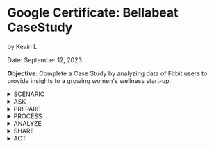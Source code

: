# Google Certificate: Bellabeat CaseStudy
by Kevin L

Date: September 12, 2023

  **Objective**:
  Complete a Case Study by analyzing data of Fitbit users to provide insights to a growing women's wellness start-up.


<details>
<summary> SCENARIO </summary>

Role-play as a junior data analyst working on the marketing analyst team at Bellabeat, a high-tech manufacturer of
health-focused products for women. Bellabeat is a successful small company, but they have the potential to become a larger
player in the global smart device market. You have been asked to focus on one of Bellabeat’s products and analyze smart device data to gain insight into how consumers are using their smart
devices. The insights you discover will then help guide marketing strategy for the company. You will present your analysis to
the Bellabeat executive team along with your high-level recommendations for Bellabeat’s marketing strategy.

Stakeholders: 
Urška Sršen: Bellabeat’s cofounder and Chief Creative Officer
Sando Mur: Mathematician and Bellabeat’s cofounder; key member of the Bellabeat executive team
Bellabeat marketing analytics team: A team of data analysts responsible for collecting, analyzing, and
reporting data that helps guide Bellabeat’s marketing strategy. You joined this team six months ago and have been
busy learning about Bellabeat’’s mission and business goals — as well as how you, as a junior data analyst, can
help Bellabeat achieve them 
</details>

 <details>
<summary> ASK </summary>

1. What are some trends in smart device usage?
2. How could these trends apply to Bellabeat customers?
3. How could these trends help influence Bellabeat marketing strategy?

 ## Guiding questions
● What is the problem you are trying to solve?

● How can your insights drive business decisions?

## Key tasks
1. Identify the business task
2. Consider key stakeholder

   
</details>

 <details>

<summary> PREPARE </summary>

   Download data source from Kaggle: [FitBit Fitness Tracker Data](https://www.kaggle.com/datasets/arashnic/fitbit)


   ## Key tasks
  1. Download data and store it appropriately.
  2. Identify how it’s organized.
  3. Sort and filter the data.
  4. Determine the credibility of the data.

**Findings:**
Data is downloaded into my PC and uploaded to my [BigQuery Workspace](https://console.cloud.google.com/bigquery?pli=1&project=coral-burner-397615&supportedpurview=project&ws=!1m9!1m4!1m3!1scoral-burner-397615!2sbquxjob_7a74ac93_18a4c56c33b!3sUS!1m3!3m2!1scoral-burner-397615!2sWellness), as well as my personal GoogleDrive

Data is organized in a combination of long and wide data. There are 18 separate .csv files, each containing multiple data points all connected by the primary key: "Id". The "Id" is the user's Id number, and the database contains information on their activity per day, heart-rate, calories burned, BMI, steps, etc.
After sorting and filtering the data, I found out that there are actually 33 distinct users, whereas the database description mentions only 30 users. 

SQL code below to find number of distinct users:

SELECT DISTINCT Id  
FROM `coral-burner-397615.Wellness.Activity` 

Regarding credibility, the data seems to be credible based on author and ethics of how the data was obtained. There are a few concerns worth noting for the ourposes of this case study:
First, 33 users is a very small smaple size and is highly susceptible to bias and outliers skewing the analysis. Idealy, the sample size is close to 75-100 as there are millions of Fitbit users and 33 is a very small percentage of the population.

Secondly, this case-study is designed for a company with a **women-centric** business model. However, the Fitbit Database is not clear as to the gender distribution of it's users. In other words, it would be important to know of the users of the database are mostly women are men. The database might not be too helpful if most of the users were male as women and men have different metabolism that affect weight, calories burned, etc.


 </details>

 <details>

<summary> PROCESS </summary>

Key tasks
1. Check the data for errors.
2. Choose your tools.
3. Transform the data so you can work with it effectively.
4. Document the cleaning process

**Findings:**
This case study was my first time using SQL to analyze and process data. When importing .csvc files from my PC onto BigQuery, I noticed an error that kept appearing:

### Failed to create table: Error while reading data, error message: Could not parse '4/12/2016 2:47:30 AM' as TIMESTAMP for field date (position 1) starting at location 21 with message 'Invalid time zone: AM' 

I assumed this error was due to "AM/PM" as a string causing issues with the time/date format.
I fixed this issue by removing the AM/PM from this column, using the "Find/Replace" tool in Excel. 
After transforming the dta in Excel, I imported it again into my SQL database and re-named it to avoid confusion with the original.
BigQuery Database again for refernece [here](https://console.cloud.google.com/bigquery?pli=1&project=coral-burner-397615&supportedpurview=project&ws=!1m10!1m4!1m3!1scoral-burner-397615!2sbquxjob_7a74ac93_18a4c56c33b!3sUS!1m4!4m3!1scoral-burner-397615!2sWellness!3sCalories)

I used BigQuery to analyze and manipulate the data with SQL, Tableau to create my visualizations, and Github to document my progress and add important notes for future use.
I also used GoogleSheets to help filter data for smaller .csv files, as I found that easier than using SQL.

</details>

 <details>

<summary> ANALYZE </summary>

Key tasks
1. Aggregate your data so it’s useful and accessible.
2. Organize and format your data.
3. Perform calculations.
4. Identify trends and relationships.

**Findings:**
The first thing I wanted to examine was any trends regarding weight. 
Preview of Weight table below:

| Id	| Date | WeightPounds |
| -------------  | -------------  | -------------  |
| 1503960366 |	5/2/2016	| 115.9631465 |
| 1503960366 |	5/3/2016	| 115.9631465 |
| 1927972279 |	4/13/2016	| 294.31712 |
| 2873212765 |	4/21/2016	| 125.0021043 |
| 2873212765 |	5/12/2016	| 126.3248746 |
| 4319703577 |	4/17/2016	| 159.6146812 |
| 4319703577 |	5/4/2016	| 159.3942223 |
| 4558609924 |	4/18/2016	| 153.66219 |
| 4558609924 |	4/25/2016	| 154.984977 |

I noticed that there were only 8 unique users that tracked weight. SQL code below:

SELECT COUNT (DISTINCT Id) as UniqueId
 FROM `coral-burner-397615.Wellness.RealWeight`

This stood out as being a very low sample size to me, but I was still interested so I created a line chart for it to track weight over time. See "SHARE" Tab for visualization.

Next I wanted to track meaningful activity minutes, which I perceived as VeryActiveMinutes + FairlyActiveMinutes. In the 'Activty' speadsheet, I created a formula in SQL to combine these minutes to get the sum of active minutes.
SQL code below:

SELECT Id, ActivityDate, (VeryActiveMinutes + FairlyActiveMinutes ) as ActiveMinutes 
FROM `coral-burner-397615.Wellness.Activity` 

Preview of updated table below:

| Id	| Date | ActiveMinutes |
| -------------  | -------------  | -------------  |
| 8053475328 |	4/12/2016 |	124 |
| 8053475328	| 4/13/2016 |	107 |
| 8053475328	| 4/14/2016 |	124 |
| 8053475328	| 4/15/2016 |	140 |
| 8053475328	| 4/17/2016 |	132 |

Now that I had a summary of how active users were, it was time to examine users who had no activity.

SQL code below:

SELECT Id, COUNTIF(FairlyActiveMinutes + VeryActiveMinutes = 0) as NoActivityDays
FROM `coral-burner-397615.Wellness.Intensity` 
GROUP BY Id

The above code takes the sum of Fairly Active and Very Active Minutes columns, and returns a TRUE value if the sum is zero. Then it groups each instance by user ID. Preview of table result below:

| Id	| NoActivityDays |
| -------------  | -------------  |
| 4020332650	| 23 |
| 8877689391	| 1 |
| 6962181067	| 6 |
| 1644430081	| 9 |
| 2022484408	| 2 |
| 2347167796	| 4 |
| 3977333714	| 1|


Next, I wanted to analyze calories burned. Here, it is hard to determine how the calories burned by exercise is measured, since the human body naturally burns calories in a resting state. In this context, it is also important to remeber that men and woment burn calories differently:

Per the [Cleveland Clinic](https://health.clevelandclinic.org/calories-burned-in-a-day/), women burn around 1,500 calroies a day, whereas men burn around 2,000, without factoring any calories burned through exercise. As I mentioned before, it would be helpful to know which users were men and woment to create a more accurate metric.
As an assumption, I set 1,500 calories as the standard, so any day where a user burned less than 1,500 calories would be flagged. SQL code below:


SELECT Id, COUNTIF(Calories < 1500) as LowCalories
FROM `coral-burner-397615.Wellness.Calories_Sub_1500`
GROUP BY Id
ORDER BY LowCalorIes DESC

This SQL code counts how often a user burned less than 1,500 calories on any guven day, and then sorted it in Descendingf order.

Preview of results:

| Id | LowCalories |
| -------------  | -------------  |
| 1624580081	| 23 |
| 2026352035	| 14 |
| 1844505072	| 14 |
| 3977333714	| 9 |
| 2320127002	| 6 |
| 6117666160	| 6 |
| 5553957443	| 4 |


It might seem obvious, but my analysis shows that the 33 fitbit users were, overall, fairly active. Most users logged data in their Fitbit fairly regularly. The majority of users logged days which I categorized as active; there seems to be a correlation between people who purchase Fitbits and their desire to start or mantain a healthy lifestyle.

 </details>

  <details>

<summary> SHARE </summary>


## Guiding questions
● Were you able to answer the business questions?
● What story does your data tell?
● How do your findings relate to your original question?
● Who is your audience? What is the best way to communicate with them?
● Can data visualization help you share your findings?
● Is your presentation accessible to your audience?
## Key tasks
1. Determine the best way to share your findings.
2. Create effective data visualizations.
3. Present your findings.
4. Ensure your work is accessible.


## FINDINGS

My findings tell a story of users who care about tracking their wellness, but also a signifigant number of users with a lack of tracking activity. The majority of users seem to maintain healthy habits, but perhaps there are users who find it dufficult to track data.

For example, the below table is a visualization of usres who are tracking their weight over the one month time period. The first important observation is that only a minority of the 33 registered users chose to track their weight. In addition, only a handful of these users engaged in regular weight tracking; a few users only logged their weight once or twice.

![WEIGHT](12.PNG)


The next visualization depicts the number of active days each user logged. "Active" is defined by having done at least 60 minutes of moderate to vigorous activty at least twice a week, as recommended by the [WHO](https://www.who.int/news-room/fact-sheets/detail/physical-activity).
Here, we see a slight majority towards people who were living an active lifestyle. This supports my hypothesis that people who are using Fitbit generally have a desire or purpose to maintain an active lifestyle.

![ACTIVITY](1.PNG)

Lastly, I wanted to also track data regarding sleep. Sleep is a fundamental aspect of a healthy lifestyle. The [MAYO Clinic](https://www.mayoclinic.org/healthy-lifestyle/adult-health/expert-answers/how-many-hours-of-sleep-are-enough/faq-20057898) suggests that adults should engage in at least 7 hours of deep sleep to prevent serious issues such as stress, weight gain, depression, and heart disease. Adults should get no more than 2,900 minutes of sleep a week (7 hours a day). We see another case where not all users 33 users are logging their sleep schedules. With the users that did provide a satisfactory amount of sleep data, we see that the majority of them did tend to have healthy sleeping habits. However, there were some weeks where most users did not sleep for even 2500 minutes which can cause some concern. This visualization is important because it should stress that having an active lifestyle is not the only factor in maintaining overall wellness. Sleep and rest is important because the human body needs proper recovery when engaging in vigourous, intense exercise.

![SLEEP](2.PNG)


 </details>

 
 <details>

<summary> ACT </summary>

## Guiding questions
● What is your final conclusion based on your analysis?
● How could your team and business apply your insights?

## FINAL RECOMMENDATIONS AND THOUGHTS

Overall, I would stress that it might be important to gather data that has a larger sample size. As previously mentioned, the small sample size allows outliers to heavily skew trends and may erroneously disprove correlations.
Regarding strategy, I would recommend that Bellabeat send out a survery to their users and ask the following questions:

1. How often are you tracking your wellness activities?
2. What pain points are you experiencing with our products?
3. How do you expect our products to help your lifestyle?

From the Fitbit study, it is not clear why the majority of users were not tracking weight. Is weight tracking an important aspects for users concerned with their wellness? Could there be a certain pain point with tracking weight? I would recommend Bellabeat to examine their technology and see if there is a way to make weight/calorie tracking more seamless.
Lastly, I noticed that some of Bellabeat's products may not be comfortable to wear while sleeping. As mentioned in previous sections, sleep is crucial to a healthy lifetstly, so I suggest Bellabeat develop a compforatble product to help track sleep, like a finger ring or flexible bracelet. 


 </details>





